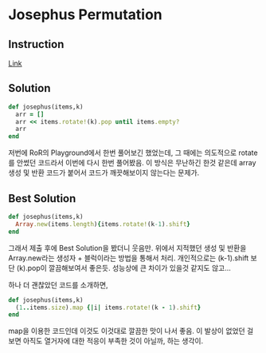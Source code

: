# Josephus Permutation
## Instruction
[Link](http://www.codewars.com/kata/5550d638a99ddb113e0000a2)

## Solution

```ruby
def josephus(items,k)
  arr = []
  arr << items.rotate!(k).pop until items.empty?
  arr
end
```

저번에 RoR의 Playground에서 한번 풀어보긴 했었는데, 그 때에는 의도적으로 rotate를 안썼던 코드라서 이번에 다시 한번 풀어봤음.
이 방식은 무난하긴 한것 같은데 array 생성 및 반환 코드가 붙어서 코드가 깨끗해보이지 않는다는 문제가.

## Best Solution

```ruby
def josephus(items,k)
  Array.new(items.length){items.rotate!(k-1).shift}
end
```

그래서 제출 후에 Best Solution을 봤더니 웃음만.
위에서 지적했던 생성 및 반환을 Array.new라는 생성자 + 블럭이라는 방법을 통해서 처리.
개인적으로는 (k-1).shift 보단 (k).pop이 깔끔해보여서 좋은듯. 성능상에 큰 차이가 있을것 같지도 않고...

하나 더 괜찮았던 코드를 소개하면,

```ruby
def josephus(items,k)
  (1..items.size).map {|i| items.rotate!(k - 1).shift}
end
```

map을 이용한 코드인데 이것도 이것대로 깔끔한 맛이 나서 좋음. 이 발상이 없었던 걸 보면 아직도 열거자에 대한 적응이 부족한 것이 아닐까, 하는 생각이.
